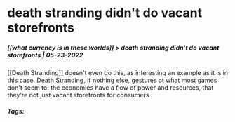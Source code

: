 # death stranding didn't do vacant storefronts
##### [[what currency is in these worlds]] > death stranding didn't do vacant storefronts | 05-23-2022

[[Death Stranding]] doesn't even do this, as interesting an example as it is in this case. Death Stranding, if nothing else, gestures at what most games don't seem to: the economies have a flow of power and resources, that they're not just vacant storefronts for consumers.

##### Tags: 